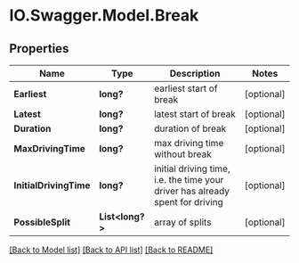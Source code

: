 # IO.Swagger.Model.Break
## Properties

Name | Type | Description | Notes
------------ | ------------- | ------------- | -------------
**Earliest** | **long?** | earliest start of break | [optional] 
**Latest** | **long?** | latest start of break | [optional] 
**Duration** | **long?** | duration of break | [optional] 
**MaxDrivingTime** | **long?** | max driving time without break | [optional] 
**InitialDrivingTime** | **long?** | initial driving time, i.e. the time your driver has already spent for driving | [optional] 
**PossibleSplit** | **List&lt;long?&gt;** | array of splits | [optional] 

[[Back to Model list]](../README.md#documentation-for-models) [[Back to API list]](../README.md#documentation-for-api-endpoints) [[Back to README]](../README.md)


